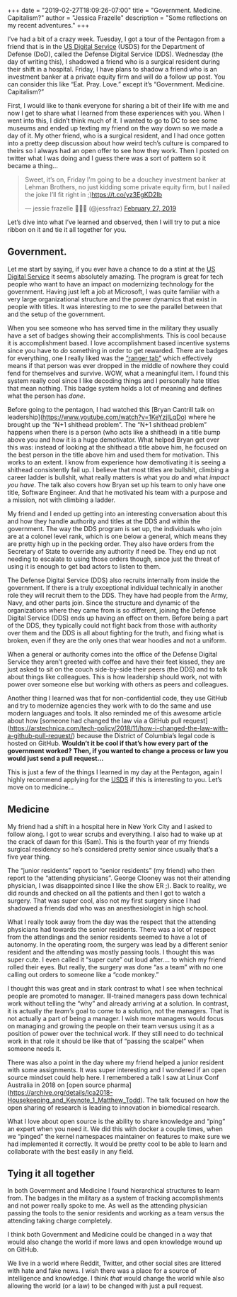+++
date = "2019-02-27T18:09:26-07:00"
title = "Government. Medicine. Capitalism?"
author = "Jessica Frazelle"
description = "Some reflections on my recent adventures."
+++


I’ve had a bit of a crazy week. Tuesday, I got a tour of the Pentagon from a friend that is in the [US Digital Service](https://www.usds.gov/) (USDS) for the Department of Defense (DoD), called the Defense Digital Service (DDS). Wednesday (the day of writing this), I shadowed a friend who is a surgical resident during their shift in a hospital. Friday, I have plans to shadow a friend who is an investment banker at a private equity firm and will do a follow up post. You can consider this like “Eat. Pray. Love.” except it’s “Government. Medicine. Capitalism?” 

First, I would like to thank everyone for sharing a bit of their life with me and now I get to share what I learned from these experiences with you. When I went into this, I didn’t think much of it. I wanted to go to DC to see some museums and ended up texting my friend on the way down so we made a day of it. My other friend, who is a surgical resident, and I had once gotten into a pretty deep discussion about how weird tech’s culture is compared to theirs so I always had an open offer to see how they work. Then I posted on twitter what I was doing and I guess there was a sort of pattern so it became a thing…


<blockquote class="twitter-tweet" data-lang="en"><p lang="en" dir="ltr">Sweet, it’s on, Friday I’m going to be a douchey investment banker at Lehman Brothers, no just kidding some private equity firm, but I nailed the joke I’ll fit right in ;)<a href="https://t.co/yz3EgKD2Ib">https://t.co/yz3EgKD2Ib</a></p>&mdash; jessie frazelle 👩🏼‍🚀 (@jessfraz) <a href="https://twitter.com/jessfraz/status/1100566908640874498?ref_src=twsrc%5Etfw">February 27, 2019</a></blockquote>
<script async src="https://platform.twitter.com/widgets.js" charset="utf-8"></script>


Let’s dive into what I’ve learned and observed, then I will try to put a nice ribbon on it and tie it all together for you.


## Government.

Let me start by saying, if you ever have a chance to do a stint at the [US Digital Service](https://www.usds.gov/) it seems absolutely amazing. The program is great for tech people who want to have an impact on modernizing technology for the government. Having just left a job at Microsoft, I was quite familiar with a very large organizational structure and the power dynamics that exist in people with titles. It was interesting to me to see the parallel between that and the setup of the government. 

When you see someone who has served time in the military they usually have a set of badges showing their accomplishments. This is cool because it is accomplishment based. I love accomplishment based incentive systems since you have to *do* something in order to get rewarded. There are badges for everything, one I really liked was the [“ranger tab”](https://en.wikipedia.org/wiki/Ranger_tab) which effectively means if that person was ever dropped in the middle of nowhere they could fend for themselves and survive. WOW, what a meaningful item. I found this system really cool since I like decoding things and I personally hate titles that mean nothing. This badge system holds a lot of meaning and defines what the person has *done*.

Before going to the pentagon, I had watched this \[Bryan Cantrill talk on leadership\](https://www.youtube.com/watch?v=1KeYzjILqDo) where he brought up the “N+1 shithead problem”. The “N+1 shithead problem” happens when there is a person (who acts like a shithead) in a title bump above you and how it is a huge demotivator. What helped Bryan get over this was: instead of looking at the shithead a title above him, he focused on the best person in the title above him and used them for motivation. This works to an extent. I know from experience how demotivating it is seeing a shithead consistently fail up. I believe that most titles are bullshit, climbing a career ladder is bullshit, what really matters is what you *do* and what *impact you have*. The talk also covers how Bryan set up his team to only have one title, Software Engineer. And that he motivated his team with a purpose and a mission, not with climbing a ladder.

My friend and I ended up getting into an interesting conversation about this and how they handle authority and titles at the DDS and within the government. The way the DDS program is set up, the individuals who join are at a colonel level rank, which is one below a general, which means they are pretty high up in the pecking order. They also have orders from the Secretary of State to override any authority if need be. They end up not needing to escalate to using those orders though, since just the threat of using it is enough to get bad actors to listen to them. 

The Defense Digital Service (DDS) also recruits internally from inside the government. If there is a truly exceptional individual technically in another role they will recruit them to the DDS. They have had people from the Army, Navy, and other parts join. Since the structure and dynamic of the organizations where they came from is so different, joining the Defense Digital Service (DDS) ends up having an effect on them. Before being a part of the DDS, they typically could not fight back from those with authority over them and the DDS is all about fighting for the truth, and fixing what is broken, even if they are the only ones that wear hoodies and not a uniform. 

When a general or authority comes into the office of the Defense Digital Service they aren’t greeted with coffee and have their feet kissed, they are just asked to sit on the couch side-by-side their peers (the DDS) and to talk about things like colleagues. This is how leadership should work, not with power over someone else but working with others as peers and colleagues.

Another thing I learned was that for non-confidential code, they use GitHub and try to modernize agencies they work with to do the same and use modern languages and tools. It also reminded me of this awesome article about how \[someone had changed the law via a GitHub pull request\](https://arstechnica.com/tech-policy/2018/11/how-i-changed-the-law-with-a-github-pull-request/) because the District of Columbia’s legal code is hosted on GitHub. **Wouldn’t it be cool if that’s how every part of the government worked?** **Then, if you wanted to change a process or law you would just send a pull request…**

This is just a few of the things I learned in my day at the Pentagon, again I highly recommend applying for the [USDS](https://www.usds.gov/) if this is interesting to you. Let’s move on to medicine…


## Medicine

My friend had a shift in a hospital here in New York City and I asked to follow along. I got to wear scrubs and everything. I also had to wake up at the crack of dawn for this (5am). This is the fourth year of my friends surgical residency so he’s considered pretty senior since usually that’s a five year thing.

The “junior residents” report to “senior residents” (my friend) who then report to the “attending physicians”. George Clooney was not their attending physician, I was disappointed since I like the show ER ;). Back to reality, we did rounds and checked on all the patients and then I got to watch a surgery. That was super cool, also not my first surgery since I had shadowed a friends dad who was an anesthesiologist in high school.

What I really took away from the day was the respect that the attending physicians had towards the senior residents. There was a lot of respect from the attendings and the senior residents seemed to have a lot of autonomy. In the operating room, the surgery was lead by a different senior resident and the attending was mostly passing tools. I thought this was super cute. I even called it “super cute” out loud after…. to which my friend rolled their eyes. But really, the surgery was done “as a team” with no one calling out orders to someone like a “code monkey.” 

I thought this was great and in stark contrast to what I see when technical people are promoted to manager. Ill-trained managers pass down technical work without telling the “why” and already arriving at a solution. In contrast, it is actually _the team’s_ goal to come to a solution, not the managers. That is not actually a part of being a manager. I wish more managers would focus on managing and growing the people on their team versus using it as a position of power over the technical work. If they still need to do technical work in that role it should be like that of “passing the scalpel” when someone needs it.

There was also a point in the day where my friend helped a junior resident with some assignments. It was super interesting and I wondered if an open source mindset could help here. I remembered a talk I saw at Linux Conf Australia in 2018 on \[open source pharma\](https://archive.org/details/lca2018-Housekeeping_and_Keynote_1_Matthew_Todd). The talk focused on how the open sharing of research is leading to innovation in biomedical research.

What I love about open source is the ability to share knowledge and “ping” an expert when you need it. We did this with docker a couple times, when we “pinged” the kernel namespaces maintainer on features to make sure we had implemented it correctly. It would be pretty cool to be able to learn and collaborate with the best easily in any field.



## Tying it all together

In both Government and Medicine I found hierarchical structures to learn from. The badges in the military as a system of tracking accomplishments and not power really spoke to me. As well as the attending physician passing the tools to the senior residents and working as a team versus the attending taking charge completely. 

I think both Government and Medicine could be changed in a way that would also change the world if more laws and open knowledge wound up on GitHub.

We live in a world where Reddit, Twitter, and other social sites are littered with hate and fake news. I wish there was a place for a source of intelligence and knowledge. I think *that* would change the world while also allowing the world (or a law) to be changed with just a pull request.


